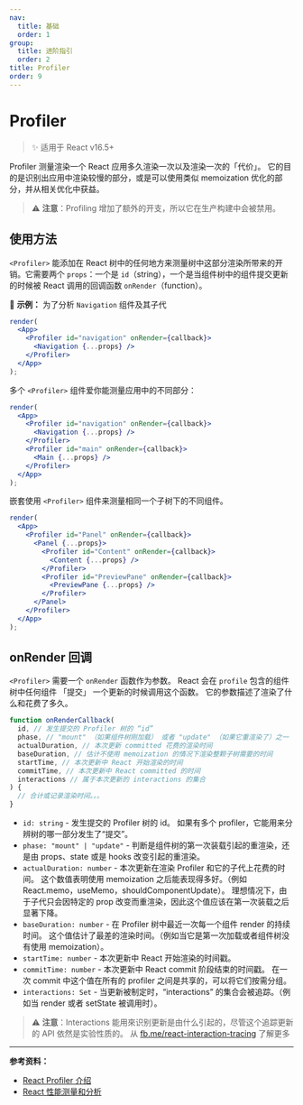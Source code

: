 ```yaml
---
nav:
  title: 基础
  order: 1
group:
  title: 进阶指引
  order: 2
title: Profiler
order: 9
---
```


# Profiler

> ✨ 适用于 React v16.5+

Profiler 测量渲染一个 React 应用多久渲染一次以及渲染一次的「代价」。 它的目的是识别出应用中渲染较慢的部分，或是可以使用类似 memoization 优化的部分，并从相关优化中获益。

> ⚠️ **注意**：Profiling 增加了额外的开支，所以它在生产构建中会被禁用。

## 使用方法

`<Profiler>` 能添加在 React 树中的任何地方来测量树中这部分渲染所带来的开销。它需要两个 `props`：一个是 `id`（string），一个是当组件树中的组件提交更新的时候被 React 调用的回调函数 `onRender`（function）。

🌰 **示例：** 为了分析 `Navigation` 组件及其子代

```jsx | pure
render(
  <App>
    <Profiler id="navigation" onRender={callback}>
      <Navigation {...props} />
    </Profiler>
  </App>
);
```

多个 `<Profiler>` 组件爱你能测量应用中的不同部分：

```jsx | pure
render(
  <App>
    <Profiler id="navigation" onRender={callback}>
      <Navigation {...props} />
    </Profiler>
    <Profiler id="main" onRender={callback}>
      <Main {...props} />
    </Profiler>
  </App>
);
```

嵌套使用 `<Profiler>` 组件来测量相同一个子树下的不同组件。

```jsx | pure
render(
  <App>
    <Profiler id="Panel" onRender={callback}>
      <Panel {...props}>
        <Profiler id="Content" onRender={callback}>
          <Content {...props} />
        </Profiler>
        <Profiler id="PreviewPane" onRender={callback}>
          <PreviewPane {...props} />
        </Profiler>
      </Panel>
    </Profiler>
  </App>
);
```

## onRender 回调

`<Profiler>` 需要一个 `onRender` 函数作为参数。 React 会在 `profile` 包含的组件树中任何组件 「提交」 一个更新的时候调用这个函数。 它的参数描述了渲染了什么和花费了多久。

```js
function onRenderCallback(
  id, // 发生提交的 Profiler 树的 “id”
  phase, // "mount" （如果组件树刚加载） 或者 "update" （如果它重渲染了）之一
  actualDuration, // 本次更新 committed 花费的渲染时间
  baseDuration, // 估计不使用 memoization 的情况下渲染整颗子树需要的时间
  startTime, // 本次更新中 React 开始渲染的时间
  commitTime, // 本次更新中 React committed 的时间
  interactions // 属于本次更新的 interactions 的集合
) {
  // 合计或记录渲染时间。。。
}
```

- `id: string` - 发生提交的 Profiler 树的 id。 如果有多个 profiler，它能用来分辨树的哪一部分发生了“提交”。
- `phase: "mount" | "update"` - 判断是组件树的第一次装载引起的重渲染，还是由 props、state 或是 hooks 改变引起的重渲染。
- `actualDuration: number` - 本次更新在渲染 Profiler 和它的子代上花费的时间。 这个数值表明使用 memoization 之后能表现得多好。（例如 React.memo，useMemo，shouldComponentUpdate）。 理想情况下，由于子代只会因特定的 prop 改变而重渲染，因此这个值应该在第一次装载之后显著下降。
- `baseDuration: number` - 在 Profiler 树中最近一次每一个组件 render 的持续时间。 这个值估计了最差的渲染时间。（例如当它是第一次加载或者组件树没有使用 memoization）。
- `startTime: number` - 本次更新中 React 开始渲染的时间戳。
- `commitTime: number` - 本次更新中 React commit 阶段结束的时间戳。 在一次 commit 中这个值在所有的 profiler 之间是共享的，可以将它们按需分组。
- `interactions: Set` - 当更新被制定时，“interactions” 的集合会被追踪。（例如当 render 或者 setState 被调用时）。

> ⚠️ **注意**：Interactions 能用來识别更新是由什么引起的，尽管这个追踪更新的 API 依然是实验性质的。
> 从 [fb.me/react-interaction-tracing](https://fb.me/react-interaction-tracing) 了解更多

---

**参考资料：**

- [React Profiler 介绍](https://juejin.im/post/5ba0f8e4f265da0ab915bcf2)
- [React 性能测量和分析](https://juejin.im/post/5d06bf0a51882528194a9736)